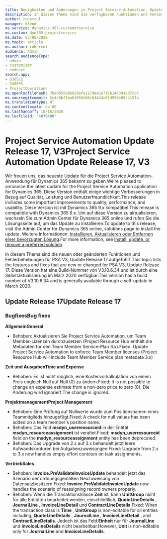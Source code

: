 ```yaml
---
title: Neuigkeiten und Änderungen in Project Service Automation, Update Release 17, V3
description: In diesem Thema sind die verfügbaren Funktionen und Fehlerbehebungen für Project Service Automation Update Release 17, V3 aufgeführt.
author: ruhercul
manager: kfend
ms.service: dynamics-365-customerservice
ms.custom: dyn365-projectservice
ms.date: 03/06/2020
ms.topic: article
ms.author: ruhercul
audience: Admin
search.audienceType:
- admin
- customizer
- enduser
search.app:
- D365CE
- D365PS
- ProjectOperations
ms.openlocfilehash: 7ba685568692dafe117de42a71bb14d391cd7cc4
ms.sourcegitcommit: 5c4c9bf3ba018562d6cb3443c01d550489c415fa
ms.translationtype: HT
ms.contentlocale: de-DE
ms.lasthandoff: 10/16/2020
ms.locfileid: "4076480"
---
```

# <a name="project-service-automation-update-release-17-v3"></a><span data-ttu-id="09b54-103">Project Service Automation Update Release 17, V3</span><span class="sxs-lookup"><span data-stu-id="09b54-103">Project Service Automation Update Release 17, V3</span></span>

<span data-ttu-id="09b54-104">Wir freuen uns, das neueste Update für die Project Service Automation-Anwendung für Dynamics 365 bekannt zu geben.</span><span class="sxs-lookup"><span data-stu-id="09b54-104">We’re pleased to announce the latest update for the Project Service Automation application for Dynamics 365.</span></span> <span data-ttu-id="09b54-105">Diese Version enthält einige wichtige Verbesserungen in Bezug auf Qualität, Leistung und Benutzerfreundlichkeit.</span><span class="sxs-lookup"><span data-stu-id="09b54-105">This release includes some important improvements to quality, performance, and usability.</span></span>  <span data-ttu-id="09b54-106">Diese Version ist mit Dynamics 365 9.x kompatibel.</span><span class="sxs-lookup"><span data-stu-id="09b54-106">This release is compatible with Dynamics 365 9.x.</span></span> <span data-ttu-id="09b54-107">Um auf diese Version zu aktualisieren, wechseln Sie zum Admin Center für Dynamics 365 online und rufen Sie die Lösungsseite auf, um das Update zu installieren.</span><span class="sxs-lookup"><span data-stu-id="09b54-107">To update to this release, visit the Admin Center for Dynamics 365 online, solutions page to install the update.</span></span> <span data-ttu-id="09b54-108">Weitere Informationen: [Installieren, Aktualisieren oder Entfernen einer bevorzugten Lösung](https://docs.microsoft.com/power-platform/admin/install-remove-preferred-solution).</span><span class="sxs-lookup"><span data-stu-id="09b54-108">For more information, see [Install, update, or remove a preferred solution](https://docs.microsoft.com/power-platform/admin/install-remove-preferred-solution).</span></span>

<span data-ttu-id="09b54-109">In diesem Thema sind die neuen oder geänderten Funktionen und Fehlerbehebungen für PSA V3, Update Release 17 aufgeführt.</span><span class="sxs-lookup"><span data-stu-id="09b54-109">This topic lists the features and fixes that are new or changed for PSA V3, Update Release 17.</span></span> <span data-ttu-id="09b54-110">Diese Version hat eine Build-Nummer von V3.10.6.34 und ist durch eine Selbstaktualisierung im März 2020 verfügbar.</span><span class="sxs-lookup"><span data-stu-id="09b54-110">This version has a build number of V3.10.6.34 and is generally available through a self-update in March 2020.</span></span>


## <a name="update-release-17"></a><span data-ttu-id="09b54-111">Update Release 17</span><span class="sxs-lookup"><span data-stu-id="09b54-111">Update Release 17</span></span>

### <a name="bug-fixes"></a><span data-ttu-id="09b54-112">Bugfixes</span><span class="sxs-lookup"><span data-stu-id="09b54-112">Bug fixes</span></span>

<span data-ttu-id="09b54-113">**Allgemein**</span><span class="sxs-lookup"><span data-stu-id="09b54-113">**General**</span></span>

- <span data-ttu-id="09b54-114">Behoben: Aktualisieren Sie Project Service Automation, um Team Member-Lizenzen durchzusetzen (Project Resource Hub enthält die Metadaten für den Team Member Service-Plan 3.x).</span><span class="sxs-lookup"><span data-stu-id="09b54-114">Fixed: Update Project Service Automation to enforce Team Member licenses (Project Resource Hub will include Team Member Service plan metadata 3.x)</span></span>
 
<span data-ttu-id="09b54-115">**Zeit und Ausgaben**</span><span class="sxs-lookup"><span data-stu-id="09b54-115">**Time and Expense**</span></span>

- <span data-ttu-id="09b54-116">Behoben: Es ist nicht möglich, eine Kostenvorkalkulation von einem Preis ungleich Null auf Null (0) zu ändern.</span><span class="sxs-lookup"><span data-stu-id="09b54-116">Fixed: It is not possible to change an expense estimate from a non-zero price to zero (0).</span></span> <span data-ttu-id="09b54-117">Die Änderung wird ignoriert.</span><span class="sxs-lookup"><span data-stu-id="09b54-117">The change is ignored.</span></span>

<span data-ttu-id="09b54-118">**Projektmanagement**</span><span class="sxs-lookup"><span data-stu-id="09b54-118">**Project Management**</span></span>

- <span data-ttu-id="09b54-119">Behoben: Eine Prüfung auf Nullwerte wurde zum Positionsnamen eines Teammitglieds hinzugefügt.</span><span class="sxs-lookup"><span data-stu-id="09b54-119">Fixed: A check for null values has been added on a team member's position name.</span></span>
- <span data-ttu-id="09b54-120">Behoben: Das Feld **msdyn_userresourceid** in der Entität **msdyn_resourceassignment** ist veraltet.</span><span class="sxs-lookup"><span data-stu-id="09b54-120">Fixed: **msdyn_userresourceid** field on the **msdyn_resourceassignment** entity has been deprecated.</span></span>
- <span data-ttu-id="09b54-121">Behoben: Das Upgrade von 2.x auf 3.x behandelt jetzt leere Aufwandskonturen bei Aufgabenzuweisungen.</span><span class="sxs-lookup"><span data-stu-id="09b54-121">Fixed: Upgrade from 2.x to 3.x now handles empty effort contours on task assignments.</span></span>

<span data-ttu-id="09b54-122">**Vertrieb**</span><span class="sxs-lookup"><span data-stu-id="09b54-122">**Sales**</span></span>

- <span data-ttu-id="09b54-123">Behoben: **Invoice.PreValidateInvoiceUpdate** behandelt jetzt das Szenario der ordnungsgemäßen Neuzuweisung von Datensatzbesitzern.</span><span class="sxs-lookup"><span data-stu-id="09b54-123">Fixed: **Invoice.PreValidateInvoiceUpdate** now handles the scenario of reassigning record owners properly.</span></span>
- <span data-ttu-id="09b54-124">Behoben: Wenn die Transaktionsklasse **Zeit** ist, kann **UnitGroup** nicht für alle Entitäten bearbeitet werden, einschließlich, **QuoteLineDetails** , **JournalLine** , **InvoiceLineDetail** und **ContractLineDetails**.</span><span class="sxs-lookup"><span data-stu-id="09b54-124">Fixed: When the transaction class is **Time** , **UnitGroup** is non-editable for all entities including, **QuoteLineDetails** , **JournalLine** , **InvoiceLineDetail** , and **ContractLineDetails**.</span></span> <span data-ttu-id="09b54-125">Jedoch ist das Feld **Einheit** nur für **JournalLine** und **InvoiceLineDetails** nicht bearbeitbar.</span><span class="sxs-lookup"><span data-stu-id="09b54-125">However, **Unit** is non-editable only for **JournalLine** and **InvoiceLineDetails**.</span></span>


